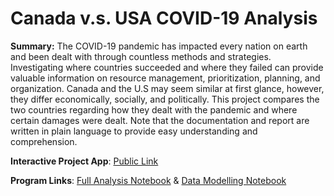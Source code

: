 # Canada v.s. USA COVID-19 Analysis
**Summary:**
The COVID-19 pandemic has impacted every nation on earth and been dealt with through countless methods and strategies. Investigating where countries succeeded and where they failed can provide valuable information on resource management, prioritization, planning, and organization. Canada and the U.S may seem similar at first glance, however, they differ economically, socially, and politically. This project compares the two countries regarding how they dealt with the pandemic and where certain damages were dealt. Note that the documentation and report are written in plain language to provide easy understanding and comprehension. 

**Interactive Project App**: [Public Link](https://canada-usa-covid19-analysis.herokuapp.com/)

**Program Links**: [Full Analysis Notebook](https://github.com/Real-VeerSandhu/SCIFAA-COVID-19-Project/blob/master/Analysis-Notebooks/main-analysis(static).ipynb) & [Data Modelling Notebook](https://github.com/Real-VeerSandhu/SCIFAA-COVID-19-Project/blob/master/Models/main-modeling.ipynb)

